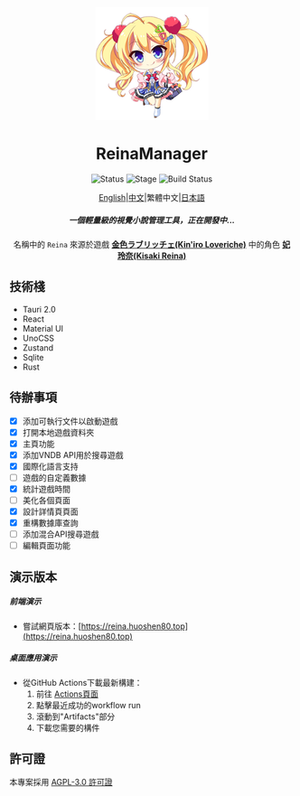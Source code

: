 <div align="center">
  <div style="width:200px">
    <a href="https://vndb.org/c64303">
      <img src="src-tauri/icons/reina.png" alt="Reina">
    </a>
  </div>

<h1>ReinaManager</h1>

![Status](https://img.shields.io/badge/status-active-brightgreen) ![Stage](https://img.shields.io/badge/stage-beta-blue) ![Build Status](https://github.com/huoshen80/ReinaManager/actions/workflows/build.yml/badge.svg)

<p align="center"><a href="./README.md">English</a>|<a href="./README.zh_CN.md">中文</a>|繁體中文|<a href="./README.ja_JP.md">日本語</a></p>

<h5>一個輕量級的視覺小說管理工具，正在開發中...</h5>

名稱中的 `Reina` 來源於遊戲 <a href="https://vndb.org/v21852"><b>金色ラブリッチェ(Kin'iro Loveriche)</b></a> 中的角色 <a href="https://vndb.org/c64303"><b>妃 玲奈(Kisaki Reina)</b></a>

</div>

## 技術棧

- Tauri 2.0
- React
- Material UI
- UnoCSS
- Zustand
- Sqlite
- Rust

## 待辦事項

- [x] 添加可執行文件以啟動遊戲
- [x] 打開本地遊戲資料夾
- [x] 主頁功能
- [x] 添加VNDB API用於搜尋遊戲
- [x] 國際化語言支持
- [ ] 遊戲的自定義數據
- [x] 統計遊戲時間
- [ ] 美化各個頁面
- [x] 設計詳情頁頁面
- [x] 重構數據庫查詢
- [ ] 添加混合API搜尋遊戲
- [ ] 編輯頁面功能

## 演示版本

##### 前端演示
- 嘗試網頁版本：[https://reina.huoshen80.top](https://reina.huoshen80.top)

##### 桌面應用演示
- 從GitHub Actions下載最新構建：
  1. 前往 [Actions頁面](https://github.com/huoshen80/ReinaManager/actions/workflows/build.yml)
  2. 點擊最近成功的workflow run
  3. 滾動到"Artifacts"部分
  4. 下載您需要的構件

## 許可證

本專案採用 [AGPL-3.0 許可證](https://github.com/huoshen80/ReinaManager#AGPL-3.0-1-ov-file)
